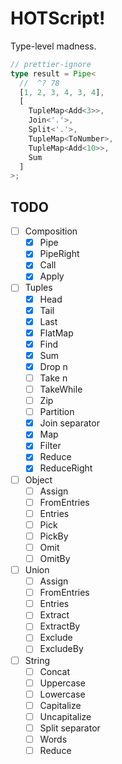 # HOTScript!

Type-level madness.

```ts
// prettier-ignore
type result = Pipe<
  //  ^? 78
  [1, 2, 3, 4, 3, 4],
  [
    TupleMap<Add<3>>,
    Join<'.'>,
    Split<'.'>,
    TupleMap<ToNumber>,
    TupleMap<Add<10>>,
    Sum
  ]
>;
```

## TODO

- [ ] Composition
  - [x] Pipe
  - [x] PipeRight
  - [x] Call
  - [x] Apply
- [ ] Tuples
  - [x] Head
  - [x] Tail
  - [x] Last
  - [x] FlatMap
  - [x] Find
  - [x] Sum
  - [x] Drop n
  - [ ] Take n
  - [ ] TakeWhile
  - [ ] Zip
  - [ ] Partition
  - [x] Join separator
  - [x] Map
  - [x] Filter
  - [x] Reduce
  - [x] ReduceRight
- [ ] Object
  - [ ] Assign
  - [ ] FromEntries
  - [ ] Entries
  - [ ] Pick
  - [ ] PickBy
  - [ ] Omit
  - [ ] OmitBy
- [ ] Union
  - [ ] Assign
  - [ ] FromEntries
  - [ ] Entries
  - [ ] Extract
  - [ ] ExtractBy
  - [ ] Exclude
  - [ ] ExcludeBy
- [ ] String
  - [ ] Concat
  - [ ] Uppercase
  - [ ] Lowercase
  - [ ] Capitalize
  - [ ] Uncapitalize
  - [ ] Split separator
  - [ ] Words
  - [ ] Reduce
